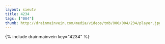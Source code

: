 ```yaml
--- 
layout: sieutv
title: 4234
tags: ["004"]
thumb: http://drainmainvein.com/media/videos/tmb/000/004/234/player.jpg
---
```

{% include drainmainvein key="4234" %} 
